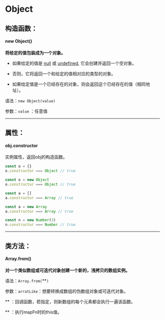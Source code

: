 # Object

## 构造函数：

#### new Object()

**将给定的值包装成为一个对象。**

*   如果给定的值是 [null](https://developer.mozilla.org/zh-CN/docs/Web/JavaScript/Reference/Operators/null "null") 或 [undefined](https://developer.mozilla.org/zh-CN/docs/Web/JavaScript/Reference/Global_Objects/undefined "undefined"), 它会创建并返回一个空对象。

*   否则，它将返回一个和给定的值相对应的类型的对象。

*   如果给定值是一个已经存在的对象，则会返回这个已经存在的值（相同地址）。

语法：`new Object(value)`

参数：`value` ：任意值

***

## 属性：

#### obj.constructor

实例属性，返回obj的构造函数。

```javascript
const o = {}
o.constructor === Object // true

const o = new Object
o.constructor === Object // true

const a = []
a.constructor === Array // true

const a = new Array
a.constructor === Array // true

const n = new Number(3)
n.constructor === Number // true
```

***

## 类方法：

#### Array.from()

**对一个类似数组或可迭代对象创建一个新的，浅拷贝的数组实例。**

语法：`Array.from(`\*\*`)`

参数：`arratLike`：想要转换成数组的伪数组对象或可迭代对象。

&#x20;     \*\* ：回调函数，若指定，则新数组的每个元素都会执行一遍该函数。

&#x20; \*\* ：执行mapFn时的this值。
